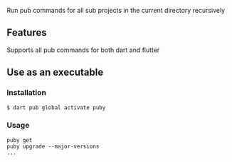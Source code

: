 Run pub commands for all sub projects in the current directory recursively

## Features
Supports all pub commands for both dart and flutter

## Use as an executable

### Installation
```console
$ dart pub global activate puby
```

### Usage
```console
puby get
puby upgrade --major-versions
...
```